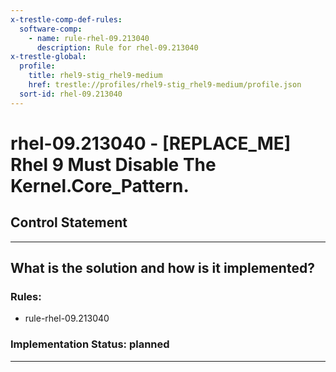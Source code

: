 ```yaml
---
x-trestle-comp-def-rules:
  software-comp:
    - name: rule-rhel-09.213040
      description: Rule for rhel-09.213040
x-trestle-global:
  profile:
    title: rhel9-stig_rhel9-medium
    href: trestle://profiles/rhel9-stig_rhel9-medium/profile.json
  sort-id: rhel-09.213040
---
```


# rhel-09.213040 - \[REPLACE_ME\] Rhel 9 Must Disable The Kernel.Core_Pattern.

## Control Statement

______________________________________________________________________

## What is the solution and how is it implemented?

<!-- For implementation status enter one of: implemented, partial, planned, alternative, not-applicable -->

<!-- Note that the list of rules under ### Rules: is read-only and changes will not be captured after assembly to JSON -->

<!-- Add control implementation description here for control: rhel-09.213040 -->

### Rules:

  - rule-rhel-09.213040

### Implementation Status: planned

______________________________________________________________________
